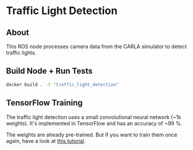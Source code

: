 
# Traffic Light Detection

## About
This ROS node processes camera data from the CARLA simulator to detect traffic lights.

## Build Node + Run Tests

```sh
docker build . -t "traffic_light_detection"
```

## TensorFlow Training
The traffic light detection uses a small convolutional neural network (~1k weights).
It's implemented in TensorFlow and has an accuracy of ~99 %.

The weights are already pre-trained. But if you want to train them once again,
have a look at [this tutorial](./node/src/traffic_light_detection/README.md).
